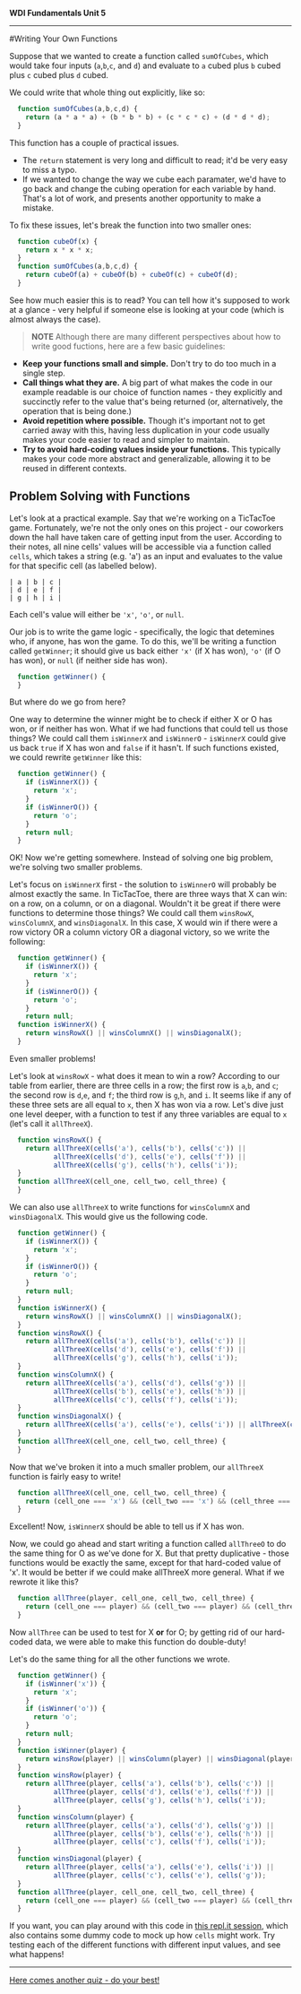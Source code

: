 **WDI Fundamentals Unit 5**

---

#Writing Your Own Functions

Suppose that we wanted to create a function called `sumOfCubes`, which would take four inputs (`a`,`b`,`c`, and `d`) and evaluate to `a` cubed plus `b` cubed plus `c` cubed plus `d` cubed. 

We could write that whole thing out explicitly, like so:

```javascript
  function sumOfCubes(a,b,c,d) {
    return (a * a * a) + (b * b * b) + (c * c * c) + (d * d * d);
  }
```

This function has a couple of practical issues.
* The `return` statement is very long and difficult to read; it'd be very easy to miss a typo.
* If we wanted to change the way we cube each paramater, we'd have to go back and change the cubing operation for each variable by hand. That's a lot of work, and presents another opportunity to make a mistake.

To fix these issues, let's break the function into two smaller ones:

```javascript
  function cubeOf(x) {
    return x * x * x;
  }
  function sumOfCubes(a,b,c,d) {
    return cubeOf(a) + cubeOf(b) + cubeOf(c) + cubeOf(d);
  }
```

See how much easier this is to read? You can tell how it's supposed to work at a glance - very helpful if someone else is looking at your code (which is almost always the case).

> **NOTE** Although there are many different perspectives about how to write good fuctions, here are a few basic guidelines:
  * **Keep your functions small and simple.** Don't try to do too much in a single step.
  * **Call things what they are.** A big part of what makes the code in our example readable is our choice of function names - they explicitly and succinctly refer to the value that's being returned (or, alternatively, the operation that is being done.)
  * **Avoid repetition where possible.** Though it's important not to get carried away with this, having less duplication in your code usually makes your code easier to read and simpler to maintain.
  * **Try to avoid hard-coding values inside your functions.** This typically makes your code more abstract and generalizable, allowing it to be reused in different contexts.

## Problem Solving with Functions
Let's look at a practical example. Say that we're working on a TicTacToe game. Fortunately, we're not the only ones on this project - our coworkers down the hall have taken care of getting input from the user. According to their notes, all nine cells' values will be accessible via a function called `cells`, which takes a string (e.g. 'a') as an input and evaluates to the value for that specific cell (as labelled below).

    | a | b | c |
    | d | e | f |
    | g | h | i |

Each cell's value will either be `'x'`, `'o'`, or `null`.

Our job is to write the game logic - specifically, the logic that detemines who, if anyone, has won the game. To do this, we'll be writing a function called `getWinner`; it should give us back either `'x'` (if X has won), `'o'` (if O has won), or `null` (if neither side has won).
```javascript
  function getWinner() {
  }
```
But where do we go from here?

One way to determine the winner might be to check if either X or O has won, or if neither has won. What if we had functions that could tell us those things? We could call them `isWinnerX` and `isWinnerO` - `isWinnerX` could give us back `true` if X has won and `false` if it hasn't. If such functions existed, we could rewrite `getWinner` like this:
```javascript
  function getWinner() {
    if (isWinnerX()) {
      return 'x';
    }
    if (isWinnerO()) {
      return 'o';
    }
    return null;
  }
```
OK! Now we're getting somewhere. Instead of solving one big problem, we're solving two smaller problems.

Let's focus on `isWinnerX` first - the solution to `isWinnerO` will probably be almost exactly the same. In TicTacToe, there are three ways that X can win: on a row, on a column, or on a diagonal. Wouldn't it be great if there were functions to determine those things? We could call them `winsRowX`, `winsColumnX`, and `winsDiagonalX`. In this case, X would win if there were a row victory OR a column victory OR a diagonal victory, so we write the following:
```javascript
  function getWinner() {
    if (isWinnerX()) {
      return 'x';
    }
    if (isWinnerO()) {
      return 'o';
    }
    return null;
  function isWinnerX() {
    return winsRowX() || winsColumnX() || winsDiagonalX();
  }
```
Even smaller problems!

Let's look at `winsRowX` - what does it mean to win a row? According to our table from earlier, there are three cells in a row; the first row is `a`,`b`, and `c`; the second row is `d`,`e`, and `f`; the third row is `g`,`h`, and `i`. It seems like if any of these three sets are all equal to `x`, then X has won via a row. Let's dive just one level deeper, with a function to test if any three variables are equal to `x` (let's call it `allThreeX`).
```javascript
  function winsRowX() {
    return allThreeX(cells('a'), cells('b'), cells('c')) ||
           allThreeX(cells('d'), cells('e'), cells('f')) ||
           allThreeX(cells('g'), cells('h'), cells('i'));
  }
  function allThreeX(cell_one, cell_two, cell_three) {
  }
```

We can also use `allThreeX` to write functions for `winsColumnX` and `winsDiagonalX`. This would give us the following code.

```javascript
  function getWinner() {
    if (isWinnerX()) {
      return 'x';
    }
    if (isWinnerO()) {
      return 'o';
    }
    return null;
  }
  function isWinnerX() {
    return winsRowX() || winsColumnX() || winsDiagonalX();
  }
  function winsRowX() {
    return allThreeX(cells('a'), cells('b'), cells('c')) ||
           allThreeX(cells('d'), cells('e'), cells('f')) ||
           allThreeX(cells('g'), cells('h'), cells('i'));
  }
  function winsColumnX() {
    return allThreeX(cells('a'), cells('d'), cells('g')) ||
           allThreeX(cells('b'), cells('e'), cells('h')) ||
           allThreeX(cells('c'), cells('f'), cells('i'));
  }
  function winsDiagonalX() {
    return allThreeX(cells('a'), cells('e'), cells('i')) || allThreeX(cells('c'), cells('e'), cells('g'));
  }
  function allThreeX(cell_one, cell_two, cell_three) {
  }
```

Now that we've broken it into a much smaller problem, our `allThreeX` function is fairly easy to write!
```javascript
  function allThreeX(cell_one, cell_two, cell_three) {
    return (cell_one === 'x') && (cell_two === 'x') && (cell_three === 'x');
  }
```

Excellent! Now, `isWinnerX` should be able to tell us if X has won.

Now, we could go ahead and start writing a function called `allThreeO` to do the same thing for O as we've done for X. But that pretty duplicative - those functions would be exactly the same, except for that hard-coded value of 'x'. It would be better if we could make allThreeX more general. What if we rewrote it like this?
```javascript
  function allThree(player, cell_one, cell_two, cell_three) {
    return (cell_one === player) && (cell_two === player) && (cell_three === player);
  }
```
Now `allThree` can be used to test for X **or** for O; by getting rid of our hard-coded data, we were able to make this function do double-duty!

Let's do the same thing for all the other functions we wrote.

```javascript
  function getWinner() {
    if (isWinner('x')) {
      return 'x';
    }
    if (isWinner('o')) {
      return 'o';
    }
    return null;
  }
  function isWinner(player) {
    return winsRow(player) || winsColumn(player) || winsDiagonal(player);
  }
  function winsRow(player) {
    return allThree(player, cells('a'), cells('b'), cells('c')) ||
           allThree(player, cells('d'), cells('e'), cells('f')) ||
           allThree(player, cells('g'), cells('h'), cells('i'));
  }
  function winsColumn(player) {
    return allThree(player, cells('a'), cells('d'), cells('g')) ||
           allThree(player, cells('b'), cells('e'), cells('h')) ||
           allThree(player, cells('c'), cells('f'), cells('i'));
  }
  function winsDiagonal(player) {
    return allThree(player, cells('a'), cells('e'), cells('i')) ||
           allThree(player, cells('c'), cells('e'), cells('g'));
  }
  function allThree(player, cell_one, cell_two, cell_three) {
    return (cell_one === player) && (cell_two === player) && (cell_three === player);
  }
```

If you want, you can play around with this code in [this repl.it session](http://repl.it/aOU), which also contains some dummy code to mock up how `cells` might work. Try testing each of the different functions with different input values, and see what happens!


---
[Here comes another quiz - do your best!](06_quiz.md)
